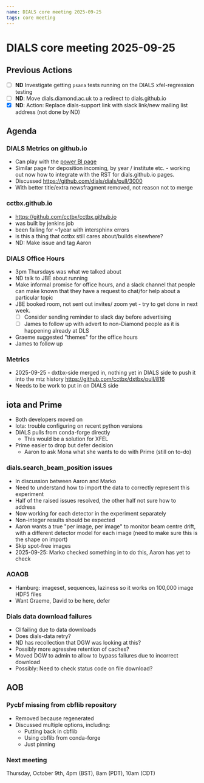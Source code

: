 ```yaml
---
name: DIALS core meeting 2025-09-25
tags: core meeting
---
```


# DIALS core meeting 2025-09-25

## Previous Actions

- [ ] **ND** Investigate getting `psana` tests running on the DIALS xfel-regression testing
- [ ] **ND**: Move dials.diamond.ac.uk to a redirect to dials.github.io
- [x] **ND**: Action: Replace dials-support link with slack link/new mailing list address (not done by ND)

## Agenda

### DIALS Metrics on github.io
- Can play with the [power BI page](https://app.powerbi.com/view?r=eyJrIjoiZWQxYzQ3OGUtZGIwYS00NDZmLTk1YjctNDU1YmViNTI5ZDNjIiwidCI6IjM5NjU3M2NiLWYzNzgtNGI2OC05YmM4LTE1NzU1YzBjNTFmMyIsImMiOjZ9)
- Similar page for deposition incoming, by year / institute etc. - working out now how to integrate with the RST for dials.github.io pages.
- Discussed https://github.com/dials/dials/pull/3000
- With better title/extra newsfragment removed, not reason not to merge

### cctbx.github.io

- https://github.com/cctbx/cctbx.github.io
- was built by jenkins job
- been failing for ~1year with intersphinx errors
- is this a thing that cctbx still cares about/builds elsewhere?
- ND: Make issue and tag Aaron

### DIALS Office Hours
- 3pm Thursdays was what we talked about
- ND talk to JBE about running
- Make informal promise for office hours, and a slack channel that people can make known that they have a request to chat/for help about a particular topic
- JBE booked room, not sent out invites/ zoom yet - try to get done in next week.
    - [ ] Consider sending reminder to slack day before advertising
    - [ ] James to follow up with advert to non-Diamond people as it is happening already at DLS
- Graeme suggested "themes" for the office hours
- James to follow up

### Metrics
- 2025-09-25 - dxtbx-side merged in, nothing yet in DIALS side to push it into the mtz history https://github.com/cctbx/dxtbx/pull/816
- Needs to be work to put in on DIALS side

## iota and Prime

- Both developers moved on
- Iota: trouble configuring on recent python versions
- DIALS pulls from conda-forge directly
    - This would be a solution for XFEL
- Prime easier to drop but defer decision
    - Aaron to ask Mona what she wants to do with Prime (still on to-do)

### dials.search_beam_position issues
- In discussion between Aaron and Marko
- Need to understand how to import the data to correctly represent this experiment
- Half of the raised issues resolved, the other half not sure how to address
- Now working for each detector in the experiment separately
- Non-integer results should be expected
- Aaron wants a true "per image, per image" to monitor beam centre drift, with a different detector model for each image (need to make sure this is the shape on import)
- Skip spot-free images
- 2025-09-25: Marko checked something in to do this, Aaron has yet to check

### AOAOB
- Hamburg: imageset, sequences, laziness so it works on 100,000 image HDF5 files
- Want Graeme, David to be here, defer

### Dials data download failures

- CI failing due to data downloads
- Does dials-data retry?
- ND has recollection that DGW was looking at this?
- Possibly more agressive retention of caches?
- Moved DGW to admin to allow to bypass failures due to incorrect download
- Possibly: Need to check status code on file download?

## AOB

### Pycbf missing from cbflib repository
- Removed because regenerated
- Discussed multiple options, including:
  - Putting back in cbflib
  - Using cbflib from conda-forge
  - Just pinning


### Next meeting

Thursday, October 9th, 4pm (BST), 8am (PDT), 10am (CDT)
